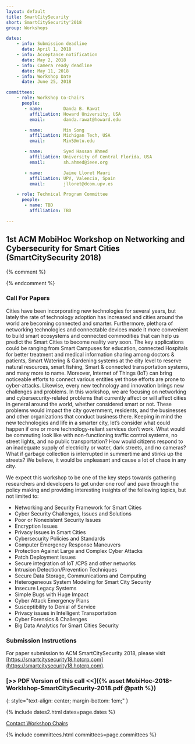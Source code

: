 ```yaml
---
layout: default
title: SmartCitySecurity
short: SmartCitySecurity'2018
group: Workshops

dates:
    - info: Submission deadline
      date: April 1, 2018
    - info: Acceptance notification
      date: May 2, 2018
    - info: Camera ready deadline
      date: May 11, 2018
    - info: Workshop Date
      date: June 25, 2018

committees:
    - role: Workshop Co-Chairs
      people:
       - name:        Danda B. Rawat
         affiliation: Howard University, USA
         email:       danda.rawat@howard.edu

       - name:        Min Song
         affiliation: Michigan Tech, USA
         email:       MinS@mtu.edu

       - name:        Syed Hassan Ahmed
         affiliation: University of Central Florida, USA
         email:       sh.ahmed@ieee.org

       - name:        Jaime Lloret Mauri
         affiliation: UPV, Valencia, Spain
         email:       jlloret@dcom.upv.es

    - role: Technical Program Committee
      people:
       - name: TBD
         affiliation: TBD

---
```


## 1st ACM MobiHoc Workshop on Networking and Cybersecurity for Smart Cities (SmartCitySecurity 2018)

{% comment %}

<!-- ### Workshop Program -->

<!-- {% include program-online.html type="dipon" %} -->

{% endcomment %}

### Call For Papers

Cities have been incorporating new technologies for several years, but lately the rate of technology adoption has increased and cities around the world are becoming connected and smarter. Furthermore, plethora of networking technologies and connectable devices made it more convenient to build smart ecosystems and connected commodities that can help us predict the Smart Cities to become reality very soon. The key applications could be ranging from Smart Campuses for education, connected Hospitals for better treatment and medical information sharing among doctors & patients, Smart Watering & Gardening systems at the city level to reserve natural resources, smart fishing, Smart & connected transportation systems, and many more to name. Moreover, Internet of Things (IoT) can bring noticeable efforts to connect various entities yet those efforts are prone to cyber-attacks. Likewise, every new technology and innovation brings new challenges and problems. In this workshop, we are focusing on networking and cybersecurity-related problems that currently affect or will affect cities in general around the world, whether considered smart or not. These problems would impact the city government, residents, and the businesses and other organizations that conduct business there. Keeping in mind the new technologies and life in a smarter city, let’s consider what could happen if one or more technology-reliant services don’t work. What would be commuting look like with non-functioning traffic control systems, no street lights, and no public transportation? How would citizens respond to an inadequate supply of electricity or water, dark streets, and no cameras? What if garbage collection is interrupted in summertime and stinks up the streets? We believe, it would be unpleasant and cause a lot of chaos in any city.

We expect this workshop to be one of the key steps towards gathering researchers and developers to get under one roof and pave through the policy making and providing interesting insights of the following topics, but not limited to:

- Networking and Security Framework for Smart Cities
- Cyber Security Challenges, Issues and Solutions
- Poor or Nonexistent Security Issues
- Encryption Issues
- Privacy Issues in Smart Cities
- Cybersecurity Policies and Standards
- Computer Emergency Response Maneuvers
- Protection Against Large and Complex Cyber Attacks
- Patch Deployment Issues
- Secure integration of IoT /CPS and other networks
- Intrusion Detection/Prevention Techniques
- Secure Data Storage, Communications and Computing
- Heterogeneous System Modeling for Smart City Security
- Insecure Legacy Systems
- Simple Bugs with Huge Impact
- Cyber Attack Emergency Plans
- Susceptibility to Denial of Service
- Privacy issues in Intelligent Transportation
- Cyber Forensics & Challenges
- Big Data Analytics for Smart Cities Security

### Submission Instructions

For paper submission to ACM SmartCitySecurity 2018, please visit [https://smartcitysecurity18.hotcrp.com](https://smartcitysecurity18.hotcrp.com).

### [>> PDF Version of this call <<]({% asset MobiHoc-2018-Worklshop-SmartCitySecurity-2018.pdf @path %})
{: style="text-align: center; margin-bottom: 1em;" }

<!-- <hr/> -->

{% include dates2.html dates=page.dates %}

<div class="row">
  <div class="col-sm-6 col-sm-offset-3">
    <a href="mailto:{% for person in page.committees[0].people %}{% if person.email and person.email != "" %}{% unless forloop.first %},{% endunless %}{{ person.email }}{% endif %}{% endfor %}?subject=[{{ page.short }}]" class="btn btn-primary btn-block" role="button">Contact Workshop Chairs</a>
  </div>
</div>

<!-- ### Committees -->

{% include committees.html committees=page.committees %}
